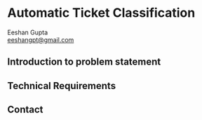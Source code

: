 # Automatic Ticket Classification

Eeshan Gupta  
eeshangpt@gmail.com  

## Introduction to problem statement

## Technical Requirements

## Contact
